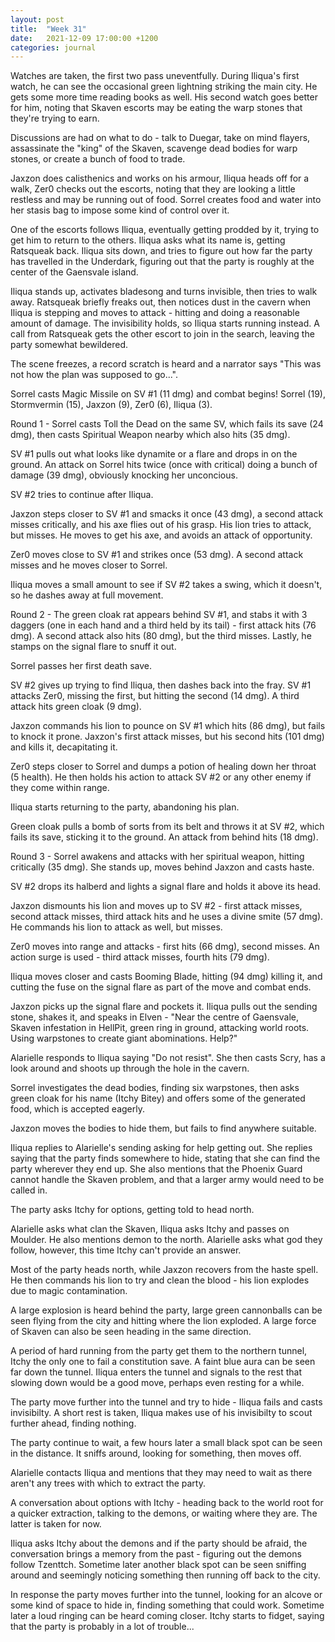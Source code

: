```yaml
---
layout: post
title:  "Week 31"
date:   2021-12-09 17:00:00 +1200
categories: journal
---
```

Watches are taken, the first two pass uneventfully. During Iliqua's first watch, he can see the occasional green lightning striking the main city. He gets some more time reading books as well. His second watch goes better for him, noting that Skaven escorts may be eating the warp stones that they're trying to earn.

Discussions are had on what to do - talk to Duegar, take on mind flayers, assassinate the "king" of the Skaven, scavenge dead bodies for warp stones, or create a bunch of food to trade.

Jaxzon does calisthenics and works on his armour, Iliqua heads off for a walk, Zer0 checks out the escorts, noting that they are looking a little restless and may be running out of food. Sorrel creates food and water into her stasis bag to impose some kind of control over it.

One of the escorts follows Iliqua, eventually getting prodded by it, trying to get him to return to the others. Iliqua asks what its name is, getting Ratsqueak back. Iliqua sits down, and tries to figure out how far the party has travelled in the Underdark, figuring out that the party is roughly at the center of the Gaensvale island.

Iliqua stands up, activates bladesong and turns invisible, then tries to walk away. Ratsqueak briefly freaks out, then notices dust in the cavern when Iliqua is stepping and moves to attack - hitting and doing a reasonable amount of damage. The invisibility holds, so Iliqua starts running instead. A call from Ratsqueak gets the other escort to join in the search, leaving the party somewhat bewildered.

The scene freezes, a record scratch is heard and a narrator says "This was not how the plan was supposed to go...".

Sorrel casts Magic Missile on SV #1 (11 dmg) and combat begins! Sorrel (19), Stormvermin (15), Jaxzon (9), Zer0 (6), Iliqua (3).

Round 1 - Sorrel casts Toll the Dead on the same SV, which fails its save (24 dmg), then casts Spiritual Weapon nearby which also hits (35 dmg).

SV #1 pulls out what looks like dynamite or a flare and drops in on the ground. An attack on Sorrel hits twice (once with critical) doing a bunch of damage (39 dmg), obviously knocking her unconcious.

SV #2 tries to continue after Iliqua.

Jaxzon steps closer to SV #1 and smacks it once (43 dmg), a second attack misses critically, and his axe flies out of his grasp. His lion tries to attack, but misses. He moves to get his axe, and avoids an attack of opportunity.

Zer0 moves close to SV #1 and strikes once (53 dmg). A second attack misses and he moves closer to Sorrel.

Iliqua moves a small amount to see if SV #2 takes a swing, which it doesn't, so he dashes away at full movement.

Round 2 - The green cloak rat appears behind SV #1, and stabs it with 3 daggers (one in each hand and a third held by its tail) - first attack hits (76 dmg). A second attack also hits (80 dmg), but the third misses. Lastly, he stamps on the signal flare to snuff it out.

Sorrel passes her first death save.

SV #2 gives up trying to find Iliqua, then dashes back into the fray. SV #1 attacks Zer0, missing the first, but hitting the second (14 dmg). A third attack hits green cloak (9 dmg).

Jaxzon commands his lion to pounce on SV #1 which hits (86 dmg), but fails to knock it prone. Jaxzon's first attack misses, but his second hits (101 dmg) and kills it, decapitating it.

Zer0 steps closer to Sorrel and dumps a potion of healing down her throat (5 health). He then holds his action to attack SV #2 or any other enemy if they come within range.

Iliqua starts returning to the party, abandoning his plan.

Green cloak pulls a bomb of sorts from its belt and throws it at SV #2, which fails its save, sticking it to the ground. An attack from behind hits (18 dmg).

Round 3 - Sorrel awakens and attacks with her spiritual weapon, hitting critically (35 dmg). She stands up, moves behind Jaxzon and casts haste.

SV #2 drops its halberd and lights a signal flare and holds it above its head.

Jaxzon dismounts his lion and moves up to SV #2 - first attack misses, second attack misses, third attack hits and he uses a divine smite (57 dmg). He commands his lion to attack as well, but misses.

Zer0 moves into range and attacks - first hits (66 dmg), second misses. An action surge is used - third attack misses, fourth hits (79 dmg).

Iliqua moves closer and casts Booming Blade, hitting (94 dmg) killing it, and cutting the fuse on the signal flare as part of the move and combat ends.

Jaxzon picks up the signal flare and pockets it. Iliqua pulls out the sending stone, shakes it, and speaks in Elven - "Near the centre of Gaensvale, Skaven infestation in HellPit, green ring in ground, attacking world roots. Using warpstones to create giant abominations. Help?"

Alarielle responds to Iliqua saying "Do not resist". She then casts Scry, has a look around and shoots up through the hole in the cavern.

Sorrel investigates the dead bodies, finding six warpstones, then asks green cloak for his name (Itchy Bitey) and offers some of the generated food, which is accepted eagerly.

Jaxzon moves the bodies to hide them, but fails to find anywhere suitable.

Iliqua replies to Alarielle's sending asking for help getting out. She replies saying that the party finds somewhere to hide, stating that she can find the party wherever they end up. She also mentions that the Phoenix Guard cannot handle the Skaven problem, and that a larger army would need to be called in.

The party asks Itchy for options, getting told to head north.

Alarielle asks what clan the Skaven, Iliqua asks Itchy and passes on Moulder. He also mentions demon to the north. Alarielle asks what god they follow, however, this time Itchy can't provide an answer.

Most of the party heads north, while Jaxzon recovers from the haste spell. He then commands his lion to try and clean the blood - his lion explodes due to magic contamination.

A large explosion is heard behind the party, large green cannonballs can be seen flying from the city and hitting where the lion exploded. A large force of Skaven can also be seen heading in the same direction.

A period of hard running from the party get them to the northern tunnel, Itchy the only one to fail a constitution save. A faint blue aura can be seen far down the tunnel. Iliqua enters the tunnel and signals to the rest that slowing down would be a good move, perhaps even resting for a while.

The party move further into the tunnel and try to hide - Iliqua fails and casts invisibilty. A short rest is taken, Iliqua makes use of his invisibilty to scout further ahead, finding nothing.

The party continue to wait, a few hours later a small black spot can be seen in the distance. It sniffs around, looking for something, then moves off.

Alarielle contacts Iliqua and mentions that they may need to wait as there aren't any trees with which to extract the party.

A conversation about options with Itchy - heading back to the world root for a quicker extraction, talking to the demons, or waiting where they are. The latter is taken for now.

Iliqua asks Itchy about the demons and if the party should be afraid, the conversation brings a memory from the past - figuring out the demons follow Tzenttch. Sometime later another black spot can be seen sniffing around and seemingly noticing something then running off back to the city.

In response the party moves further into the tunnel, looking for an alcove or some kind of space to hide in, finding something that could work. Sometime later a loud ringing can be heard coming closer. Itchy starts to fidget, saying that the party is probably in a lot of trouble...